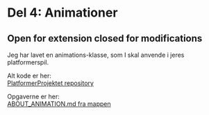 # Del 4: Animationer
## Open for extension closed for modifications

Jeg har lavet en animations-klasse, som I skal anvende i jeres platformerspil. 

Alt kode er her:   
[PlatformerProjektet repository](https://github.com/prog2di/PlatformerProjektet/)
  
Opgaverne er her:    
[ABOUT_ANIMATION.md fra mappen ](https://github.com/prog2di/PlatformerProjektet/blob/main/AnimationsImplementationV1/ABOUT_ANIMATION.md)